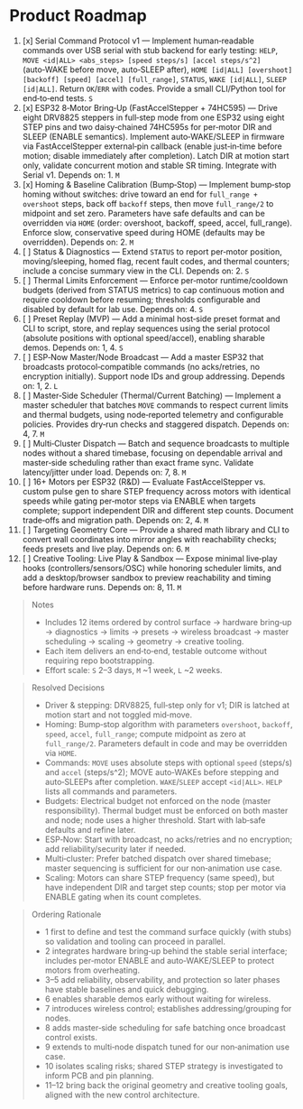 # Product Roadmap

1. [x] Serial Command Protocol v1 — Implement human‑readable commands over USB serial with stub backend for early testing: `HELP`, `MOVE <id|ALL> <abs_steps> [speed steps/s] [accel steps/s^2]` (auto‑WAKE before move, auto‑SLEEP after), `HOME [id|ALL] [overshoot] [backoff] [speed] [accel] [full_range]`, `STATUS`, `WAKE [id|ALL]`, `SLEEP [id|ALL]`. Return `OK`/`ERR` with codes. Provide a small CLI/Python tool for end‑to‑end tests. `S`
2. [x] ESP32 8‑Motor Bring‑Up (FastAccelStepper + 74HC595) — Drive eight DRV8825 steppers in full‑step mode from one ESP32 using eight STEP pins and two daisy‑chained 74HC595s for per‑motor DIR and SLEEP (ENABLE semantics). Implement auto‑WAKE/SLEEP in firmware via FastAccelStepper external‑pin callback (enable just‑in‑time before motion; disable immediately after completion). Latch DIR at motion start only, validate concurrent motion and stable SR timing. Integrate with Serial v1. Depends on: 1. `M`
3. [x] Homing & Baseline Calibration (Bump‑Stop) — Implement bump‑stop homing without switches: drive toward an end for `full_range + overshoot` steps, back off `backoff` steps, then move `full_range/2` to midpoint and set zero. Parameters have safe defaults and can be overridden via `HOME` (order: overshoot, backoff, speed, accel, full_range). Enforce slow, conservative speed during HOME (defaults may be overridden). Depends on: 2. `M`
4. [ ] Status & Diagnostics — Extend `STATUS` to report per‑motor position, moving/sleeping, homed flag, recent fault codes, and thermal counters; include a concise summary view in the CLI. Depends on: 2. `S`
5. [ ] Thermal Limits Enforcement — Enforce per‑motor runtime/cooldown budgets (derived from STATUS metrics) to cap continuous motion and require cooldown before resuming; thresholds configurable and disabled by default for lab use. Depends on: 4. `S`
6. [ ] Preset Replay (MVP) — Add a minimal host‑side preset format and CLI to script, store, and replay sequences using the serial protocol (absolute positions with optional speed/accel), enabling sharable demos. Depends on: 1, 4. `S`
7. [ ] ESP‑Now Master/Node Broadcast — Add a master ESP32 that broadcasts protocol‑compatible commands (no acks/retries, no encryption initially). Support node IDs and group addressing. Depends on: 1, 2. `L`
8. [ ] Master‑Side Scheduler (Thermal/Current Batching) — Implement a master scheduler that batches `MOVE` commands to respect current limits and thermal budgets, using node‑reported telemetry and configurable policies. Provides dry‑run checks and staggered dispatch. Depends on: 4, 7. `M`
9. [ ] Multi‑Cluster Dispatch — Batch and sequence broadcasts to multiple nodes without a shared timebase, focusing on dependable arrival and master‑side scheduling rather than exact frame sync. Validate latency/jitter under load. Depends on: 7, 8. `M`
10. [ ] 16+ Motors per ESP32 (R&D) — Evaluate FastAccelStepper vs. custom pulse gen to share STEP frequency across motors with identical speeds while gating per‑motor steps via ENABLE when targets complete; support independent DIR and different step counts. Document trade‑offs and migration path. Depends on: 2, 4. `M`
11. [ ] Targeting Geometry Core — Provide a shared math library and CLI to convert wall coordinates into mirror angles with reachability checks; feeds presets and live play. Depends on: 6. `M`
12. [ ] Creative Tooling: Live Play & Sandbox — Expose minimal live‑play hooks (controllers/sensors/OSC) while honoring scheduler limits, and add a desktop/browser sandbox to preview reachability and timing before hardware runs. Depends on: 8, 11. `M`

> Notes
>
> - Includes 12 items ordered by control surface → hardware bring‑up → diagnostics → limits → presets → wireless broadcast → master scheduling → scaling → geometry → creative tooling.
> - Each item delivers an end‑to‑end, testable outcome without requiring repo bootstrapping.
> - Effort scale: `S` 2–3 days, `M` ~1 week, `L` ~2 weeks.

> Resolved Decisions
>
> - Driver & stepping: DRV8825, full‑step only for v1; DIR is latched at motion start and not toggled mid‑move.
> - Homing: Bump‑stop algorithm with parameters `overshoot`, `backoff`, `speed`, `accel`, `full_range`; compute midpoint as zero at `full_range/2`. Parameters default in code and may be overridden via `HOME`.
> - Commands: `MOVE` uses absolute steps with optional `speed` (steps/s) and `accel` (steps/s^2); MOVE auto‑WAKEs before stepping and auto‑SLEEPs after completion. `WAKE`/`SLEEP` accept `<id|ALL>`. `HELP` lists all commands and parameters.
> - Budgets: Electrical budget not enforced on the node (master responsibility). Thermal budget must be enforced on both master and node; node uses a higher threshold. Start with lab‑safe defaults and refine later.
> - ESP‑Now: Start with broadcast, no acks/retries and no encryption; add reliability/security later if needed.
> - Multi‑cluster: Prefer batched dispatch over shared timebase; master sequencing is sufficient for our non‑animation use case.
> - Scaling: Motors can share STEP frequency (same speed), but have independent DIR and target step counts; stop per motor via ENABLE gating when its count completes.

> Ordering Rationale
>
> - 1 first to define and test the command surface quickly (with stubs) so validation and tooling can proceed in parallel.
> - 2 integrates hardware bring‑up behind the stable serial interface; includes per‑motor ENABLE and auto‑WAKE/SLEEP to protect motors from overheating.
> - 3–5 add reliability, observability, and protection so later phases have stable baselines and quick debugging.
> - 6 enables sharable demos early without waiting for wireless.
> - 7 introduces wireless control; establishes addressing/grouping for nodes.
> - 8 adds master‑side scheduling for safe batching once broadcast control exists.
> - 9 extends to multi‑node dispatch tuned for our non‑animation use case.
> - 10 isolates scaling risks; shared STEP strategy is investigated to inform PCB and pin planning.
> - 11–12 bring back the original geometry and creative tooling goals, aligned with the new control architecture.
